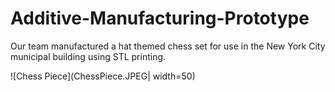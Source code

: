 # Additive-Manufacturing-Prototype
Our team manufactured a hat themed chess set for use in the New York City municipal building using STL printing.

![Chess Piece](ChessPiece.JPEG| width=50)<!-- .element height="50%" width="50%" -->
